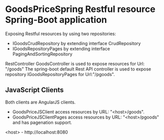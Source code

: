 # GoodsPriceSpring Restful resource Spring-Boot application

Exposing Restful resources by using two repositories:

- IGoodsCrudRepository  by extending  interface CrudRepository
- IGoodsRepositoryPages by extending interface PagingAndSortingRepository

RestController GoodsController is used to expose resources for Url: "/goods"
The spring-boot default Rest API controller is used to expose repository IGoodsRepositoryPages
for Url:"/pgoods".

## JavaScript Clients

Both clients are AngularJS clients.

- GoodsPriceJSClient access resources by URL:  "&lt;host>/goods".
- GoodsPriceJSClientPages access resources by URL: "&lt;host>/pgoods" and has pagenation support.

&lt;host> - http://localhost:8080



